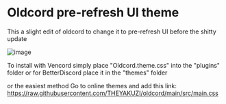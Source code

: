 # Oldcord pre-refresh UI theme

This a slight edit of oldcord to change it to pre-refresh UI before the shitty update

![image](https://github.com/user-attachments/assets/44931310-bd24-416d-a3b6-babb3caa37a4)

To install with Vencord simply place "Oldcord.theme.css" into the "plugins" folder or for BetterDiscord place it in the "themes" folder

or the easiest method
Go to online themes and add this link: https://raw.githubusercontent.com/THEYAKUZI/oldcord/main/src/main.css
